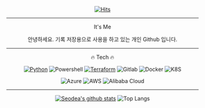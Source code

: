 <div align=center>

[![Hits](https://hits.seeyoufarm.com/api/count/incr/badge.svg?url=https%3A%2F%2Fgithub.com%2Fseodea&count_bg=%2379C83D&title_bg=%23555555&icon=&icon_color=%23E7E7E7&title=hits&edge_flat=false)](https://hits.seeyoufarm.com)


----

It's Me

안녕하세요. 기록 저장용으로 사용을 하고 있는 개인 Github 입니다.

----

🔥 Tech 🔥

  [![Python](https://img.shields.io/badge/-Python-000000?style=flat&logo=Python)](https://github.com/seodea/Python-basic)
  ![Powershell](https://img.shields.io/badge/-powershell-2301FE?style=flat&logo=Powershell)
  [![Terraform](https://img.shields.io/badge/-terraform-7B42BC?style=flat&logo=Terraform)](https://github.com/seodea/terraform-alicloud-module)
  ![Gitlab](https://img.shields.io/badge/-gitlab-FCA121?style=flat&logo=Gitlab)
  ![Docker](https://img.shields.io/badge/-docker-2456ED?style=flat&logo=docker)
  ![K8S](https://img.shields.io/badge/-Kubernetes-F0FFFF?style=flat&logo=Kubernetes)
  
  ![Azure](https://img.shields.io/badge/-Microsoft%20Azure-0078D4?style=flat&logo=microsoft%20azure)
  ![AWS](https://img.shields.io/badge/-Amazon%20AWS-FBB71B?style=flat&logo=Amazon%20AWS)
  ![Alibaba Cloud](https://img.shields.io/badge/-Alibaba%20Cloud-FF6A00?style=flat&logo=Alibaba%20Cloud)


----


[![Seodea's github stats](https://github-readme-stats.vercel.app/api?username=seodea)](https://github.com/anuraghazra/github-readme-stats)
![Top Langs](https://github-readme-stats.vercel.app/api/top-langs/?username=seodea&layout=compact)

</div>
